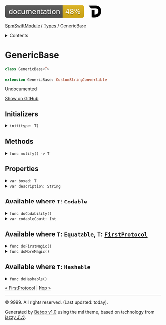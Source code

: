 <!--
Bebop simple MD theme
Copyright 2020 Bebop Authors
Licensed under MIT (https://github.com/johnfairh/Bebop/blob/master/LICENSE)
-->
![48%](../badge.svg)
[![Open in Dash](../img/dash.svg)](dash-feed://https%3A%2F%2Fwww%2Egoogle%2Ecom%2F)


[SpmSwiftModule](../index.md)
 / [Types](../types.md?swift) / GenericBase


<details>
<summary>Contents</summary>


[Types](../types.md?swift)

  * [ABaseClass](../types/abaseclass.md?swift)


  * [ADerivedClass](../types/aderivedclass.md?swift)


  * [AnEnum](../types/anenum.md?swift)


  * [FirstProtocol](../types/firstprotocol1.md?swift)


  * GenericBase


  * [Nop](../types/nop.md?swift)


  * [P1](../types.md?swift#p1)


  * [P2](../types.md?swift#p2)


  * [PropertyWrapperClient](../types/propertywrapperclient.md?swift)


  * [S1](../types/s1.md?swift)


  * [S2](../types/s2.md?swift)


  * [SecondProtocol](../types/secondprotocol.md?swift)


  * [SpmSwiftModule](../types/spmswiftmodule.md?swift)

    * [Nested1](../types/spmswiftmodule/nested1.md?swift)

    * [Nested2](../types/spmswiftmodule.md?swift#nested2)


  * [T](../types.md?swift#t2)



[Functions](../functions.md?swift)

  * [deprecatedFunction(callback:)](../functions.md?swift#deprecatedfunctioncallback)


  * [functionA(arg1:_:arg3:)](../functions.md?swift#functionaarg1_arg3)



[Operators](../operators.md?swift)

  * [+(T, T)](../operators.md?swift#t-t)



[Extensions](../extensions.md?swift)

  * [Array](../extensions/array.md?swift)


  * [Collection](../extensions/collection.md?swift)


  * [Dictionary](../extensions.md?swift#dictionary)


  * [String.Element](../extensions/stringelement.md?swift)


  * [StringProtocol](../extensions/stringprotocol.md?swift)





</details>

# GenericBase



``` swift
class GenericBase<T>

extension GenericBase: CustomStringConvertible
```










Undocumented












[Show on GitHub](https://www.bbc.co.uk//Sources/SpmSwiftModule/Extensions.swift#L1-L10)



## Initializers









<details>
<summary><code>init(type: T)</code></summary>








Undocumented






#### Declaration

``` swift
init(type: T)
```











[Show on GitHub](https://www.bbc.co.uk//Sources/SpmSwiftModule/Extensions.swift#L3-L5)
</details>



## Methods









<details>
<summary><code>func mutify() -> T</code></summary>








Undocumented






#### Declaration

``` swift
func mutify() -> T
```











[Show on GitHub](https://www.bbc.co.uk//Sources/SpmSwiftModule/Extensions.swift#L7-L9)
</details>



## Properties









<details>
<summary><code>var boxed: T</code></summary>








Undocumented






#### Declaration

``` swift
var boxed: T
```











[Show on GitHub](https://www.bbc.co.uk//Sources/SpmSwiftModule/Extensions.swift#L2)
</details>









<details>
<summary><code>var description: String</code></summary>








A textual representation of this instance.

Calling this property directly is discouraged. Instead, convert an instance of any type to a string by using the `String(describing:)` initializer. This initializer works with any type, and uses the custom `description` property for types that conform to `CustomStringConvertible`:

``` swift
struct Point: CustomStringConvertible {
    let x: Int, y: Int

    var description: String {
        return "(\(x), \(y))"
    }
}

let p = Point(x: 21, y: 30)
let s = String(describing: p)
print(s)
// Prints "(21, 30)"

```

The conversion of `p` to a string in the assignment to `s` uses the `Point` type’s `description` property.




#### Declaration

``` swift
var description: String { get }
```











[Show on GitHub](https://www.bbc.co.uk//Sources/SpmSwiftModule/Extensions.swift#L33-L35)
</details>



## Available where `T`: `Codable`









<details>
<summary><code>func doCodability()</code></summary>








Undocumented






#### Declaration

``` swift
func doCodability()
```











[Show on GitHub](https://www.bbc.co.uk//Sources/SpmSwiftModule/Extensions.swift#L16)
</details>









<details>
<summary><code>var codableCount: Int</code></summary>








Undocumented






#### Declaration

``` swift
var codableCount: Int { get }
```











[Show on GitHub](https://www.bbc.co.uk//Sources/SpmSwiftModule/Extensions.swift#L13-L15)
</details>



## Available where `T`: `Equatable`, `T`: [`FirstProtocol`](../types/firstprotocol1.md)









<details>
<summary><code>func doFirstMagic()</code></summary>








Undocumented






#### Declaration

``` swift
func doFirstMagic()
```











[Show on GitHub](https://www.bbc.co.uk//Sources/SpmSwiftModule/Extensions.swift#L21)
</details>









<details>
<summary><code>func doMoreMagic()</code></summary>








Undocumented






#### Declaration

``` swift
func doMoreMagic()
```











[Show on GitHub](https://www.bbc.co.uk//Sources/SpmSwiftModule/Extensions.swift#L23)
</details>



## Available where `T`: `Hashable`









<details>
<summary><code>func doHashable()</code></summary>








Undocumented






#### Declaration

``` swift
func doHashable()
```











[Show on GitHub](https://www.bbc.co.uk//Sources/SpmSwiftModule/Extensions.swift#L28)
</details>





[&laquo; FirstProtocol](../types/firstprotocol1.md?swift) | [Nop &raquo;](../types/nop.md?swift)


-----
&copy; 9999. All rights reserved. (Last updated: today).


Generated by [Bebop v1.0](https://github.com/johnfairh/Bebop)
using the md theme, based on technology from
[jazzy ♪♫](https://github.com/realm/jazzy).


